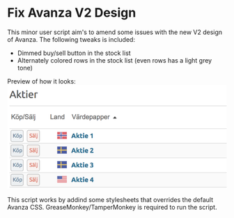 # Fix Avanza V2 Design

This minor user script aim's to amend some issues with the new V2 design of Avanza. The following tweaks is included:

* Dimmed buy/sell button in the stock list
* Alternately colored rows in the stock list (even rows has a light grey tone)

Preview of how it looks:
![Image describing the final result](fix-avanza-v2.png?raw=true "")

This script works by addind some stylesheets that overrides the default Avanza CSS. GreaseMonkey/TamperMonkey is required to run the script.


